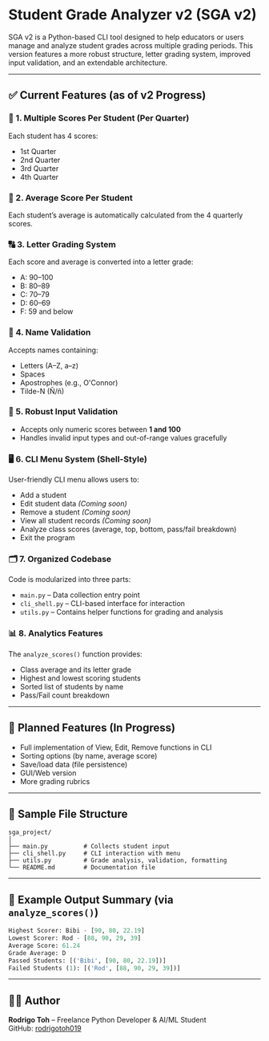 # Student Grade Analyzer v2 (SGA v2)

SGA v2 is a Python-based CLI tool designed to help educators or users manage and analyze student grades across multiple grading periods. This version features a more robust structure, letter grading system, improved input validation, and an extendable architecture.

---

## ✅ Current Features (as of v2 Progress)

### 🔢 1. Multiple Scores Per Student (Per Quarter)
Each student has 4 scores:
- 1st Quarter
- 2nd Quarter
- 3rd Quarter
- 4th Quarter

### 🧮 2. Average Score Per Student
Each student’s average is automatically calculated from the 4 quarterly scores.

### 🔠 3. Letter Grading System
Each score and average is converted into a letter grade:
- A: 90–100
- B: 80–89
- C: 70–79
- D: 60–69
- F: 59 and below

### 🧼 4. Name Validation
Accepts names containing:
- Letters (A–Z, a–z)
- Spaces
- Apostrophes (e.g., O'Connor)
- Tilde-N (Ñ/ñ)

### 🧠 5. Robust Input Validation
- Accepts only numeric scores between **1 and 100**
- Handles invalid input types and out-of-range values gracefully

### 🖥️ 6. CLI Menu System (Shell-Style)
User-friendly CLI menu allows users to:
- Add a student
- Edit student data *(Coming soon)*
- Remove a student *(Coming soon)*
- View all student records *(Coming soon)*
- Analyze class scores (average, top, bottom, pass/fail breakdown)
- Exit the program

### 🗂️ 7. Organized Codebase
Code is modularized into three parts:
- `main.py` – Data collection entry point
- `cli_shell.py` – CLI-based interface for interaction
- `utils.py` – Contains helper functions for grading and analysis

### 📊 8. Analytics Features
The `analyze_scores()` function provides:
- Class average and its letter grade
- Highest and lowest scoring students
- Sorted list of students by name
- Pass/Fail count breakdown

---

## 🔧 Planned Features (In Progress)
- Full implementation of View, Edit, Remove functions in CLI
- Sorting options (by name, average score)
- Save/load data (file persistence)
- GUI/Web version
- More grading rubrics

---

## 📁 Sample File Structure

```
sga_project/
│
├── main.py          # Collects student input
├── cli_shell.py     # CLI interaction with menu
├── utils.py         # Grade analysis, validation, formatting
└── README.md        # Documentation file
```

---

## 🧠 Example Output Summary (via `analyze_scores()`)
```python
Highest Scorer: Bibi - [90, 80, 22.19]
Lowest Scorer: Rod - [88, 90, 29, 39]
Average Score: 61.24
Grade Average: D
Passed Students: [('Bibi', [90, 80, 22.19])]
Failed Students (1): [('Rod', [88, 90, 29, 39])]
```

---

## 👨‍💻 Author
**Rodrigo Toh** – Freelance Python Developer & AI/ML Student  
GitHub: [rodrigotoh019](https://github.com/rodrigotoh019)
